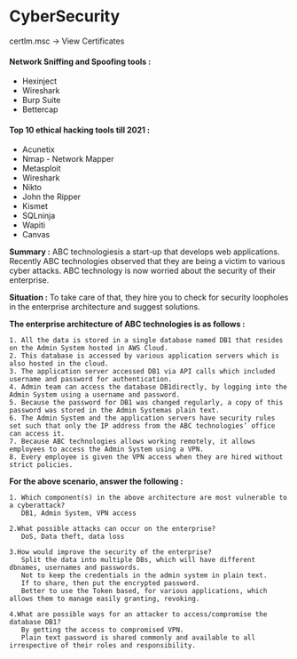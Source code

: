 # CyberSecurity

certlm.msc -> View Certificates

#### Network Sniffing and Spoofing tools :

- Hexinject 
- Wireshark 
- Burp Suite 
- Bettercap 

#### Top 10 ethical hacking tools till 2021 :

- Acunetix 
- Nmap -  Network Mapper 
- Metasploit 
- Wireshark 
- Nikto 
- John the Ripper 
- Kismet 
- SQLninja 
- Wapiti 
- Canvas


**Summary :**
    ABC technologiesis a start-up that develops web applications. 
    Recently ABC technologies observed that they are being a victim to various cyber attacks. 
    ABC technology is now worried about the security of their enterprise.

**Situation :**
    To take care of that, they hire you to check for security loopholes in the enterprise architecture and suggest solutions. 

**The enterprise architecture of ABC technologies is as follows :** 

    1. All the data is stored in a single database named DB1 that resides on the Admin System hosted in AWS Cloud. 
    2. This database is accessed by various application servers which is also hosted in the cloud. 
    3. The application server accessed DB1 via API calls which included username and password for authentication. 
    4. Admin team can access the database DB1directly, by logging into the Admin System using a username and password. 
    5. Because the password for DB1 was changed regularly, a copy of this password was stored in the Admin Systemas plain text. 
    6. The Admin System and the application servers have security rules set such that only the IP address from the ABC technologies’ office can access it. 
    7. Because ABC technologies allows working remotely, it allows employees to access the Admin System using a VPN. 
    8. Every employee is given the VPN access when they are hired without strict policies. 

**For the above scenario, answer the following :** 

    1. Which component(s) in the above architecture are most vulnerable to a cyberattack? 
       DB1, Admin System, VPN access

    2.What possible attacks can occur on the enterprise? 
       DoS, Data theft, data loss

    3.How would improve the security of the enterprise? 
       Split the data into multiple DBs, which will have different dbnames, usernames and passwords. 
       Not to keep the credentials in the admin system in plain text. 
       If to share, then put the encrypted password. 
       Better to use the Token based, for various applications, which allows them to manage easily granting, revoking.

    4.What are possible ways for an attacker to access/compromise the database DB1? 
       By getting the access to compromised VPN. 
       Plain text password is shared commonly and available to all irrespective of their roles and responsibility.

